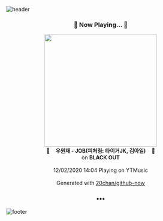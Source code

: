 ![header](https://capsule-render.vercel.app/api?type=wave&height=170&section=header&text=Hi.%20I'm%20SHIFT&fontColor=090707&fontAlignX=45&fontAlignY=65&fontSize=100)

<h3 align="center">🎵 Now Playing... 🎵</h3>
<p align="center">
  <a href="https://music.youtube.com/channel/UC608NmMfNTVEVsmPk3de-SA">
    <img width="300" src="https://lh3.googleusercontent.com/GRtWYVGG6X3wcPQXzvVr6gWZi2C9xjkk7jmT6U21lQEWpy83ruQU1G9ehzS5QAOYWA9ecWLAVXsSXpuE">
  </a>
  <br>
  🎵&nbsp&nbsp&nbsp <b>우원재 - JOB(피처링: 타이거JK, 김아일)</b> &nbsp&nbsp&nbsp🎵
  <br>
  on <b>BLACK OUT</b>
  
  <br />
  <br />
  12/02/2020 14:04 Playing on YTMusic
  <br />
  <br />
  Generated with <a href="https://github.com/20chan/github-now">20chan/github-now</a>
</p>

<h3 align="center">•••</h3>

![footer](https://capsule-render.vercel.app/api?type=wave&height=150&section=footer)
